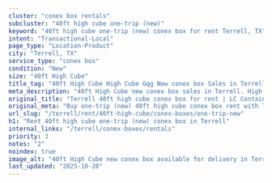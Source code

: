 ```yaml
---
cluster: "conex box rentals"
subcluster: "40ft high cube one-trip (new)"
keyword: "40ft high cube one-trip (new) conex box for rent Terrell, TX"
intent: "Transactional-Local"
page_type: "Location-Product"
city: "Terrell, TX"
service_type: "conex box"
condition: "New"
size: "40ft High Cube"
title_tag: "40ft High Cube High Cube Gqg New conex box Sales in Terrell | LC Container"
meta_description: "40ft High Cube new conex box sales in Terrell. High cube containers with extra height. Fast delivery, competitive pricing. Serving conex boxes area. Quote ID: 9MX. Call (214) 524-4168 for your free quote today."
original_title: "Terrell 40ft high cube conex box for rent | LC Container"
original_meta: "Buy one-trip (new) 40ft high cube conex box rent with local delivery in Terrell, TX. LC Container — local Since 2003. Request a fast quote today."
url_slug: "/terrell/rent/40ft-high-cube/conex-boxes/one-trip-new"
h1: "Rent 40ft high cube one-trip (new) conex box in Terrell"
internal_links: "/terrell/conex-boxes/rentals"
priority: 3
notes: "2"
noindex: true
image_alt: "40ft High Cube new conex box available for delivery in Terrell"
last_updated: "2025-10-20"
---
```


<!-- TODO: Add unique city/inventory copy, images, and internal links here. -->
